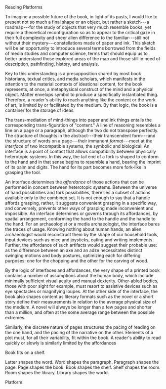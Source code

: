 Reading Platforms

To imagine a possible future of the book, in light of its pasts, I would like to present not so
much a final shape or an object, but rather a sketch---a roadmap---for the study of objects
that very much resemble books, yet require a theoretical reconfiguration so as to appear to the
critical gaze in their full complexity and sheer alien difference to the familiar---still not
without their mystery---constellations made of paper and ink. This sketch will be an
opportunity to introduce several terms borrowed from the fields of media studies and computer
science, terms that should equip us to better understand those explored areas of the map and
those still in need of description, pathfinding, history, and analysis.

Key to this understanding is a presupposition shared by most book historians, textual critics,
and media scholars, which manifests in the attention to the material contexts of ideational
content, for the book represents, at once, a metaphysical construct of the mind and a physical
object. Matter envelops symbol to produce a specifically instantiated thing. Therefore, a
reader's ability to reach anything like the content or the work of art, is limited by or
facilitated by the medium. By that logic, the book is a container for the storage of ideas.

The trans-mediation of mind-things into paper and ink things entails the corresponding
trans-figuration of "content." A line of reasoning resembles a line on a page or a paragraph,
although the two do not transpose perfectly. The structure of thoughts in the abstract---their
transcendent form---and the structure of words on a page---their immanent *format*---meet at
the *interface* of two incompatible systems, the symbolic and biological. An interface is a
point of contact that allows compatibility between physically heterotopic systems. In this way,
the tail end of a fork is shaped to conform to the hand and in that sense begins to resemble a
hand, bearing the imprint of its palm and digits. The hand for its part becomes more fork-like
in grasping the tool.

An interface determines the *affordance* of those actions that can be performed in concert
between heterotopic systems. Between the universe of hand possibilities and fork possibilities,
there lies a subset of actions available only to the combined set. It is not enough to say that
a handle affords grasping, rather, it suggests convenient grasping in a specific way, and
conversely, prevents other ways of grasping made inconvenient and impossible. An interface
determines or governs through its affordances, by spatial arrangement, conforming the hand to
the handle and the handle to the hand. For an archaeologist or a media archaeologist, the
interface bares the traces of usage. Knowing nothing about human hands, an alien archaeologist
would reconstruct them by the shape of our household tools, input devices such as mice and
joysticks, eating and writing implements. Further, the affordance of such artifacts would
suggest their probable use: as the difference between an axe and an adze necessitates distinct
swinging motions and body postures, optimizing each for differing purposes: one for the
chopping and the other for the carving of wood.

By the logic of interfaces and affordances, the very shape of a printed book contains a number
of assumptions about the human body, which include minimally sufficient visual acuity and
manual dexterity. Other-abled bodies, those with poor sight for example, must resort to
assistive devices such as eye spectacles or magnifying loupes. At the other side of the
interface, the book also shapes content as literary formats such as the novel or a short story
define their measurements in relation to the average physical size of the medium. A novel will
always be longer than a few pages and shorter than a million, and often at the some average
range between the possible extremes.

Similarly, the discrete nature of pages structures the pacing of reading on the one hand, and
the pacing of the narrative on the other. Elements of a plot must, for all their variability,
fit within the book. A reader's ability to read quickly or slowly is similarly limited by the
affordances 

Book fits on a shelf.

Letter shapes the word. Word shapes the paragraph. Paragraph shapes the page. Page shapes the
book. Book shapes the shelf. Shelf shapes the room. Room shapes the library. Library shapes
the world.

Platform.
